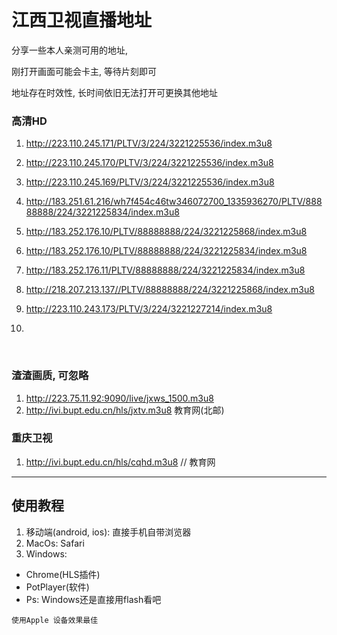  # 江西卫视直播地址 

分享一些本人亲测可用的地址,

刚打开画面可能会卡主, 等待片刻即可

地址存在时效性, 长时间依旧无法打开可更换其他地址


### 高清HD 
1. http://223.110.245.171/PLTV/3/224/3221225536/index.m3u8

2. http://223.110.245.170/PLTV/3/224/3221225536/index.m3u8

3. http://223.110.245.169/PLTV/3/224/3221225536/index.m3u8

4. http://183.251.61.216/wh7f454c46tw346072700_1335936270/PLTV/88888888/224/3221225834/index.m3u8 

5. http://183.252.176.10/PLTV/88888888/224/3221225868/index.m3u8

6. http://183.252.176.10/PLTV/88888888/224/3221225834/index.m3u8

7. http://183.252.176.11/PLTV/88888888/224/3221225834/index.m3u8

8. http://218.207.213.137//PLTV/88888888/224/3221225868/index.m3u8

9. http://223.110.243.173/PLTV/3/224/3221227214/index.m3u8

10. ​

   ​

### 渣渣画质, 可忽略
1. http://223.75.11.92:9090/live/jxws_1500.m3u8
2. http://ivi.bupt.edu.cn/hls/jxtv.m3u8 教育网(北邮)




### 重庆卫视
1. http://ivi.bupt.edu.cn/hls/cqhd.m3u8   // 教育网


---


## 使用教程
1. 移动端(android, ios): 直接手机自带浏览器
2. MacOs: Safari
3. Windows: 
  - Chrome(HLS插件)
  - PotPlayer(软件)
  - Ps: Windows还是直接用flash看吧


```
使用Apple 设备效果最佳
```

